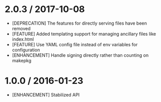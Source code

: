 # 2.0.3 / 2017-10-08

* [DEPRECATION] The features for directly serving files have been removed
* [FEATURE] Added templating support for managing ancillary files like index.html
* [FEATURE] Use YAML config file instead of env variables for configuration
* [ENHANCEMENT] Handle signing directly rather than counting on makepkg

# 1.0.0 / 2016-01-23

* [ENHANCEMENT] Stabilized API

